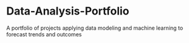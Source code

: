 # Data-Analysis-Portfolio
A portfolio of projects applying data modeling and machine learning to forecast trends and outcomes
